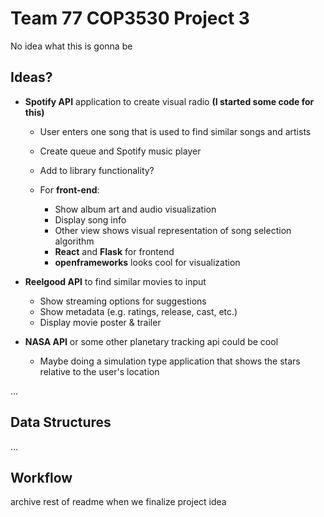 # Team 77 COP3530 Project 3
 No idea what this is gonna be

## Ideas?
- **Spotify API** application to create visual radio **(I started some code for this)**
  - User enters one song that is used to find similar songs and artists
  - Create queue and Spotify music player
  - Add to library functionality?

  - For **front-end**: 
    - Show album art and audio visualization
    - Display song info 
    - Other view shows visual representation of song selection algorithm
    - **React** and **Flask** for frontend
    - **openframeworks** looks cool for visualization

- **Reelgood API** to find similar movies to input
  - Show streaming options for suggestions
  - Show metadata (e.g. ratings, release, cast, etc.)
  - Display movie poster & trailer

- **NASA API** or some other planetary tracking api could be cool 
  - Maybe doing a simulation type application that shows the stars relative to the user's location

...

## Data Structures
...

## Workflow
archive rest of readme when we finalize project idea
